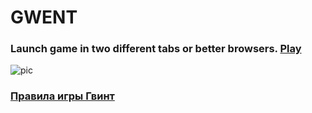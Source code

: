 # GWENT

### Launch game in two different tabs or better browsers. [Play](https://gwent-js.firebaseapp.com/)

![pic](https://igra74.ru/upload/new/Dogs_playing_poker/the-coolidge-dogs.jpg)


### [Правила игры Гвинт](https://www.youtube.com/watch?v=QpChgKSVkDM)


